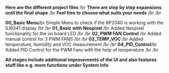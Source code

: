 **Here are the different project files** /br
**There are step by step expansions until the final shape** /br
**Feel free to choose what suits your needs** /br /br

**00_Basic Menu**/br
Simple Menu to check if the RP2040 is working with the ILI9341 display /br /br
**01_Basic with Neopixel** /br
Added Neopixel functionality for the on board LED /br /br
**02_PWM FAN Control** /br
Added manual control for 3 PWM FANS /br /br
**03_TEMP_VOC** /br
Added temperature, humidity and VOC measurement /br /br
**04_PID_Control**/br
Added PID Control for the PWM Fans with the help of temperature /br /br

**All stages include additional improvements of the UI and also features stuff like e.g. more functions under System Info**
